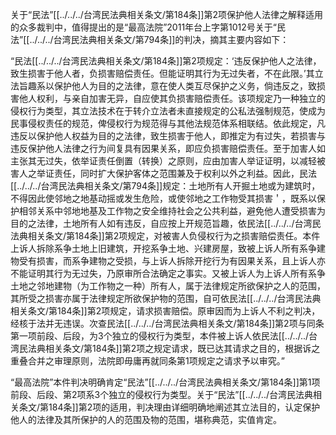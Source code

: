 关于“民法”[[../../../台湾民法典相关条文/第184条]]第2项保护他人法律之解释适用的众多裁判中，值得提出的是“最高法院”2011年台上字第1012号关于“民法”[[../../../台湾民法典相关条文/第794条]]的判决，摘其主要内容如下：

“民法[[../../../台湾民法典相关条文/第184条]]第2项规定：‘违反保护他人之法律，致生损害于他人者，负损害赔偿责任。但能证明其行为无过失者，不在此限。’其立法旨趣系以保护他人为目的之法律，意在使人类互尽保护之义务，倘违反之，致损害他人权利，与亲自加害无异，自应使其负损害赔偿责任。该项规定乃一种独立的侵权行为类型，其立法技术在于转介立法者未直接规定的公私法强制规范，使成为民事侵权责任的规范，俾侵权行为规范得与其他法规范体系相联结。依此规定，凡违反以保护他人权益为目的之法律，致生损害于他人，即推定为有过失，若损害与违反保护他人法律之行为间复具有因果关系，即应负损害赔偿责任。至于加害人如主张其无过失，依举证责任倒置（转换）之原则，应由加害人举证证明，以减轻被害人之举证责任，同时扩大保护客体之范围兼及于权利以外之利益。因此，民法[[../../../台湾民法典相关条文/第794条]]规定：土地所有人开掘土地或为建筑时，不得因此使邻地之地基动摇或发生危险，或使邻地之工作物受其损害＇，既系以保护相邻关系中邻地地基及工作物之安全维持社会之公共利益，避免他人遭受损害为目的之法律，土地所有人如有违反，自应按上开规范旨趣，依民法[[../../../台湾民法典相关条文/第184条]]第2项规定，对被害人负侵权行为之损害赔偿责任。本件上诉人拆除系争土地上旧建筑，开挖系争土地、兴建房屋，致被上诉人所有系争建物受有损害，而系争建物之受损，与上诉人拆除开挖行为有因果关系，且上诉人亦不能证明其行为无过失，乃原审所合法确定之事实。又被上诉人为上诉人所有系争土地之邻地建物（为工作物之一种）所有人，属于法律规定所欲保护之人的范围，其所受之损害亦属于法律规定所欲保护物的范围，自可依民法[[../../../台湾民法典相关条文/第184条]]第2项规定，请求损害赔偿。原审因而为上诉人不利之判决，经核于法并无违误。次查民法[[../../../台湾民法典相关条文/第184条]]第2项与同条第一项前段、后段，为3个独立的侵权行为类型，本件被上诉人依民法[[../../../台湾民法典相关条文/第184条]]第2项之规定请求，既已达其请求之目的，根据诉之重叠合并之审理原则，法院即毋庸再就同条第1项规定之请求予以审究。”

“最高法院”本件判决明确肯定“民法”[[../../../台湾民法典相关条文/第184条]]第1项前段、后段、第2项系3个独立的侵权行为类型。关于“民法”[[../../../台湾民法典相关条文/第184条]]第2项的适用，判决理由详细明确地阐述其立法目的，认定保护他人的法律及其所保护的人的范围及物的范围，堪称典范，实值肯定。